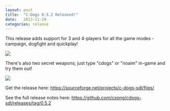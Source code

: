 ```yaml
---
layout: post
title:  "C-Dogs 0.5.2 Released!"
date:   2013-11-29
categories: release
---
```


This release adds support for 3 and 4-players for all the game modes - campaign, dogfight and quickplay!

![](https://raw.github.com/cxong/cdogs-sdl/master/wiki/images/screenshots/4p.png)

There's also two secret weapons; just type "cdogs" or "noaim" in-game and try them out!

![](https://raw.github.com/cxong/cdogs-sdl/master/wiki/images/screenshots/heatseeker.gif) 

Get the release here: <https://sourceforge.net/projects/c-dogs-sdl/files/>

See the full release notes here: <https://github.com/cxong/cdogs-sdl/releases/tag/0.5.2>
